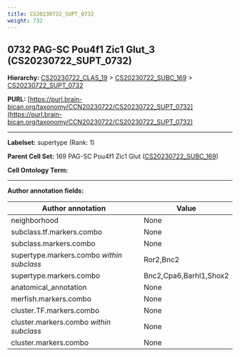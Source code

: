 ```yaml
---
title: CS20230722_SUPT_0732
weight: 732
---
```

## 0732 PAG-SC Pou4f1 Zic1 Glut_3 (CS20230722_SUPT_0732)
<b>Hierarchy: </b>
[CS20230722_CLAS_19](../CS20230722_CLAS_19) >
[CS20230722_SUBC_169](../CS20230722_SUBC_169) >
[CS20230722_SUPT_0732](../CS20230722_SUPT_0732)

**PURL:** [https://purl.brain-bican.org/taxonomy/CCN20230722/CS20230722_SUPT_0732](https://purl.brain-bican.org/taxonomy/CCN20230722/CS20230722_SUPT_0732)

---


**Labelset:** supertype (Rank: 1)

**Parent Cell Set:** 169 PAG-SC Pou4f1 Zic1 Glut ([CS20230722_SUBC_169](../CS20230722_SUBC_169))



**Cell Ontology Term:** 

[MARKER GENES.]: #


---

[TRANSFERRED ANNOTATIONS.]: #


[AUTHOR ANNOTATION FIELDS.]: #


**Author annotation fields:**

| Author annotation | Value |
|-------------------|-------|
|neighborhood|None|
|subclass.tf.markers.combo|None|
|subclass.markers.combo|None|
|supertype.markers.combo _within subclass_|Ror2,Bnc2|
|supertype.markers.combo|Bnc2,Cpa6,Barhl1,Shox2|
|anatomical_annotation|None|
|merfish.markers.combo|None|
|cluster.TF.markers.combo|None|
|cluster.markers.combo _within subclass_|None|
|cluster.markers.combo|None|
